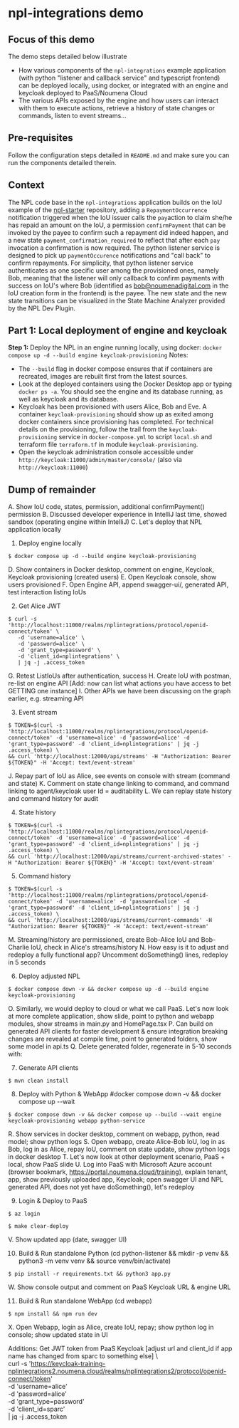 # npl-integrations demo

## Focus of this demo
The demo steps detailed below illustrate
- How various components of the `npl-integrations` example application (with python "listener and callback service" and typescript frontend) can be deployed locally, using docker, or integrated with an engine and keycloak deployed to PaaS/Noumena Cloud
- The various APIs exposed by the engine and how users can interact with them to execute actions, retrieve a history of state changes or commands, listen to event streams...

## Pre-requisites
Follow the configuration steps detailed in `README.md` and make sure you can run the components detailed therein.

## Context
The NPL code base in the `npl-integrations` application builds on the IoU example of the [npl-starter](https://github.com/NoumenaDigital/npl-starter) repository, adding a `RepaymentOccurrence` notification triggered when the IoU issuer calls the `pay`action to claim she/he has repaid an amount on the IoU, a permission `confirmPayment` that can be invoked by the payee to confirm such a repayment did indeed happen, and a new state `payment_confirmation_required` to reflect that after each `pay` invocation a confirmation is now required. The python listener service is designed to pick up `paymentOccurence` notifications and "call back" to confirm repayments. For simplicity, that python listener service authenticates as one specific user among the provisioned ones, namely Bob, meaning that the listener will only callback to confirm payments with success on IoU's where Bob (identified as bob@noumenadigital.com in the IoU creation form in the frontend) is the payee. The new state and the new state transitions can be visualized in the State Machine Analyzer provided by the NPL Dev Plugin.

## Part 1: Local deployment of engine and keycloak
**Step 1:** Deploy the NPL in an engine running locally, using docker: `docker compose up -d --build engine keycloak-provisioning`
Notes:
- The `--build` flag in docker compose ensures that if containers are recreated, images are rebuilt first from the latest sources. 
- Look at the deployed containers using the Docker Desktop app or typing `docker ps -a`. You should see the engine and its database running, as well as keycloak and its database.
- Keycloak has been provisioned with users Alice, Bob and Eve. A container `keycloak-provisioning` should show up as exited among docker containers since provisioning has completed. For technical details on the provisioning, follow the trail from the `keycloak-provisioning` service in `docker-compose.yml` to script `local.sh` and terraform file `terraform.tf` in module `keycloak-provisioning`.
- Open the keycloak administration console accessible under `http://keycloak:11000/admin/master/console/` (also via `http://keycloak:11000`)


## Dump of remainder

A. Show IoU code, states, permission, additional confirmPayment() permission
B. Discussed developer experience in IntelliJ last time, showed sandbox (operating engine within IntelliJ)
C. Let's deploy that NPL application locally

1. Deploy engine locally

```shell
$ docker compose up -d --build engine keycloak-provisioning
```

D. Show containers in Docker desktop, comment on engine, Keycloak, Keycloak provisioning (created users)
E. Open Keycloak console, show users provisioned
F. Open Engine API, append swagger-ui/, generated API, test interaction listing IoUs

2. Get Alice JWT

```shell
$ curl -s 'http://localhost:11000/realms/nplintegrations/protocol/openid-connect/token' \
   -d 'username=alice' \
   -d 'password=alice' \
   -d 'grant_type=password' \
   -d 'client_id=nplintegrations' \
   | jq -j .access_token
```

G. Retest ListIoUs after authentication, success
H. Create IoU with postman, re-list on engine API
[Add: now can list what actions you have access to bet GETTING one instance]
I. Other APIs we have been discussing on the graph earlier, e.g. streaming API

3.  Event stream

```shell
$ TOKEN=$(curl -s 'http://localhost:11000/realms/nplintegrations/protocol/openid-connect/token' -d 'username=alice' -d 'password=alice' -d 'grant_type=password' -d 'client_id=nplintegrations' | jq -j .access_token) \
&& curl 'http://localhost:12000/api/streams' -H "Authorization: Bearer ${TOKEN}" -H 'Accept: text/event-stream'
```

J. Repay part of IoU as Alice, see events on console with stream (command and state)
K. Comment on state change linking to command, and command linking to agent/keycloak user Id = auditability
L. We can replay state history and command history for audit

4. State history

```shell
$ TOKEN=$(curl -s 'http://localhost:11000/realms/nplintegrations/protocol/openid-connect/token' -d 'username=alice' -d 'password=alice' -d 'grant_type=password' -d 'client_id=nplintegrations' | jq -j .access_token) \
&& curl 'http://localhost:12000/api/streams/current-archived-states' -H "Authorization: Bearer ${TOKEN}" -H 'Accept: text/event-stream'
```

5. Command history
```shell
$ TOKEN=$(curl -s 'http://localhost:11000/realms/nplintegrations/protocol/openid-connect/token' -d 'username=alice' -d 'password=alice' -d 'grant_type=password' -d 'client_id=nplintegrations' | jq -j .access_token) \
&& curl 'http://localhost:12000/api/streams/current-commands' -H "Authorization: Bearer ${TOKEN}" -H 'Accept: text/event-stream'
```

M. Streaming/history are permissioned, create Bob-Alice IoU and Bob-Charlie IoU, check in Alice's streams/history
N. How easy is it to adjust and redeploy a fully functional app? Uncomment doSomething() lines, redeploy in 5 seconds

6. Deploy adjusted NPL
```shell
$ docker compose down -v && docker compose up -d --build engine keycloak-provisioning
```

O. Similarly, we would deploy to cloud or what we call PaaS. Let's now look at more complete application, show slide, point to python and webapp modules, show streams in main.py and HomePage.tsx
P. Can build on generated API clients for faster development & ensure integration breaking changes are revealed at compile time, point to generated folders, show some model in api.ts
Q. Delete generated folder, regenerate in 5-10 seconds with:

7. Generate API clients
```shell
$ mvn clean install
```

8. Deploy with Python & WebApp
   #docker compose down -v && docker compose up --wait
```shell
$ docker compose down -v && docker compose up --build --wait engine keycloak-provisioning webapp python-service
```

R. Show services in docker desktop, comment on webapp, python, read model; show python logs
S. Open webapp, create Alice-Bob IoU, log in as Bob, log in as Alice, repay IoU, comment on state update, show python logs in docker desktop
T. Let's now look at other deployment scenario, PaaS + local, show PaaS slide
U. Log into PaaS with Microsoft Azure account (browser bookmark, https://portal.noumena.cloud/training), explain tenant, app, show previously uploaded app, Keycloak; open swagger UI and NPL generated API, does not yet have doSomething(), let's redeploy

9. Login & Deploy to PaaS 

```shell
$ az login
```
```shell
$ make clear-deploy
```

V. Show updated app (date, swagger UI)

10. Build & Run standalone Python
    (cd python-listener && mkdir -p venv && python3 -m venv venv && source venv/bin/activate)
```shell
$ pip install -r requirements.txt && python3 app.py
```

W. Show console output and comment on PaaS Keycloak URL & engine URL

11. Build & Run standalone WebApp
    (cd webapp)
```shell
$ npm install && npm run dev
```

X. Open Webapp, login as Alice, create IoU, repay; show python log in console; show updated state in UI

Additions: Get JWT token from PaaS Keycloak [adjust url and client_id if app name has changed from sparc to something else]
\    
curl -s 'https://keycloak-training-nplintegrations2.noumena.cloud/realms/nplintegrations2/protocol/openid-connect/token' \
-d 'username=alice' \
-d 'password=alice' \
-d 'grant_type=password' \
-d 'client_id=sparc' \
| jq -j .access_token
